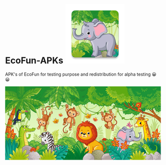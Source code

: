 # EcoFun-APKs ![Icon](https://github.com/TechEcoSafari/EcoFun-APKs/blob/master/ecofun_stable_icon.png?raw=true)

APK's of EcoFun for testing purpose and redistribution for alpha testing 😀😀

![Jungle](https://github.com/TechEcoSafari/EcoFun-APKs/raw/master/NzPDYmPtL6.jpg)
